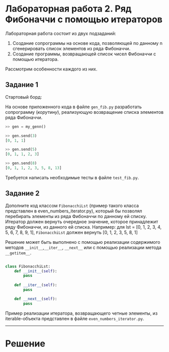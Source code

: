 # Лабораторная работа 2. Ряд Фибоначчи с помощью итераторов

Лабораторная работа состоит из двух подзаданий: 
1. Создание сопрограммы на основе кода, позволяющей по данному n сгенерировать список элементов из ряда Фибоначчи.
2. Создание программы, возвращающей список чисел Фибоначчи с помощью итератора.

Рассмотрим особенности каждого из них. 

## Задание 1
Стартовый борд: 


На основе приложенного кода в файле ```gen_fib.py``` разработать сопрограмму (_корутину_), реализующую возвращение списка элементов ряда Фибоначчи. 

```python
>> gen = my_genn()

>> gen.send(3) 
[0, 1, 1] 

>> gen.send(5) 
[0, 1, 1, 2, 3] 

>> gen.send(8) 
[0, 1, 1, 2, 3, 5, 8, 13] 

```
Требуется написать необходимые тесты в файле ```test_fib.py```.

## Задание 2
Дополните код классом ```FibonacchiLst``` (пример такого класса представлен в even_numbers_iterator.py), который бы позволял перебирать элементы из ряда Фибоначчи по данному ей списку.
Итератор должен вернуть очередное значение, которое принадлежит ряду Фибоначчи, из данного ей списка. Например: 
для lst = [0, 1, 2, 3, 4, 5, 6, 7, 8, 9, 1], ```FibonacchiLst``` должен вернуть [0, 1, 2, 3, 5, 8, 1]

Решение может быть выполнено с помощью реализации содержимого методов ```__init__```,```__iter__```, ```__next__``` или с помощью реализации метода ```__getitem__```.

```python

class FibonacchiLst:
    def __init__(self):
        pass
    
    def __iter__(self):
        pass 

    def __next__(self):
        pass

```
Пример реализации итератора, возвращающего четные элементы, из iterable-объекта представлен в файле ```even_numbers_iterator.py```.

---

# Решение

